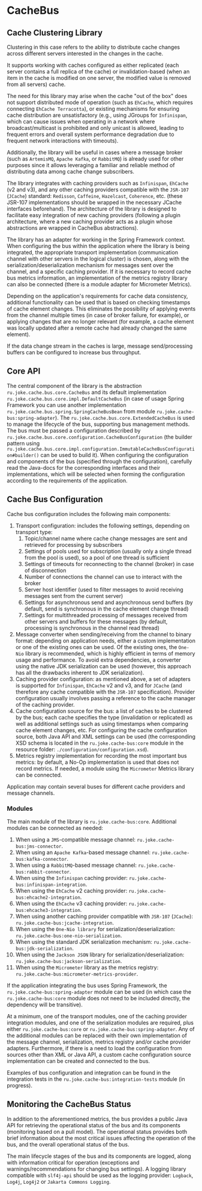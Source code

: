 # CacheBus

## Cache Clustering Library

Clustering in this case refers to the ability to distribute cache changes across different servers interested in the changes in the cache.

It supports working with caches configured as either replicated (each server contains a full replica of the cache) or invalidation-based (when an item in the cache is modified on one server, the modified value is removed from all servers) cache.

The need for this library may arise when the cache "out of the box" does not support distributed mode of operation (such as ```EhCache```, which requires connecting ```EhCache Terracotta```), or existing mechanisms for ensuring cache distribution are unsatisfactory (e.g., using JGroups for ```Infinispan```, which can cause issues when operating in a network where broadcast/multicast is prohibited and only unicast is allowed, leading to frequent errors and overall system performance degradation due to frequent network interactions with timeouts).

Additionally, the library will be useful in cases where a message broker (such as ```ArtemisMQ```, ```Apache Kafka```, or ```RabbitMQ```) is already used for other purposes since it allows leveraging a familiar and reliable method of distributing data among cache change subscribers.

The library integrates with caching providers such as ```Infinispan```, ```EhCache``` (v2 and v3), and any other caching providers compatible with the ```JSR-107``` (```JCache```) standard: ```Redisson```, ```Caffeine```, ```Hazelcast```, ```Coherence```, etc. (these JSR-107 implementations should be wrapped in the necessary JCache interfaces beforehand). The architecture of the library is designed to facilitate easy integration of new caching providers (following a plugin architecture, where a new caching provider acts as a plugin whose abstractions are wrapped in CacheBus abstractions).

The library has an adapter for working in the Spring Framework context. When configuring the bus within the application where the library is being integrated, the appropriate transport implementation (communication channel with other servers in the logical cluster) is chosen, along with the serialization/deserialization mechanism for messages sent over the channel, and a specific caching provider. If it is necessary to record cache bus metrics information, an implementation of the metrics registry library can also be connected (there is a module adapter for Micrometer Metrics).

Depending on the application's requirements for cache data consistency, additional functionality can be used that is based on checking timestamps of cache element changes. This eliminates the possibility of applying events from the channel multiple times (in case of broker failure, for example), or applying changes that are no longer relevant (for example, a cache element was locally updated after a remote cache had already changed the same element).

If the data change stream in the caches is large, message send/processing buffers can be configured to increase bus throughput.

## Core API
The central component of the library is the abstraction ```ru.joke.cache.bus.core.CacheBus``` and its default implementation ```ru.joke.cache.bus.core.impl.DefaultCacheBus``` (in case of usage Spring Framework you can use another implementation ```ru.joke.cache.bus.spring.SpringCacheBusBean``` from module ```ru.joke.cache-bus:spring-adapter```).
The ```ru.joke.cache.bus.core.ExtendedCacheBus``` is used to manage the lifecycle of the bus, supporting bus management methods.
The bus must be passed a configuration described by ```ru.joke.cache.bus.core.configuration.CacheBusConfiguration``` (the builder pattern using ```ru.joke.cache.bus.core.impl.configuration.ImmutableCacheBusConfiguration#builder()``` can be used to build it).
When configuring the configuration and components of the bus (specified through the configuration), carefully read the Java-docs for the corresponding interfaces and their implementations, which will be selected when forming the configuration according to the requirements of the application.

## Cache Bus Configuration

Cache bus configuration includes the following main components:

1. Transport configuration: includes the following settings, depending on transport type:
   1. Topic/channel name where cache change messages are sent and retrieved for processing by subscribers
   2. Settings of pools used for subscription (usually only a single thread from the pool is used), so a pool of one thread is sufficient 
   3. Settings of timeouts for reconnecting to the channel (broker) in case of disconnection 
   4. Number of connections the channel can use to interact with the broker 
   5. Server host identifier (used to filter messages to avoid receiving messages sent from the current server)
   6. Settings for asynchronous send and asynchronous send buffers (by default, send is synchronous in the cache element change thread)
   7. Settings for multithreaded processing of messages received from other servers and buffers for these messages (by default, processing is synchronous in the channel read thread)
2. Message converter when sending/receiving from the channel to binary format: depending on application needs, either a custom implementation or one of the existing ones can be used. Of the existing ones, the ```One-Nio``` library is recommended, which is highly efficient in terms of memory usage and performance. To avoid extra dependencies, a converter using the native JDK serialization can be used (however, this approach has all the drawbacks inherent to JDK serialization). 
3. Caching provider configuration: as mentioned above, a set of adapters is supported for ```Infinispan```, ```EhCache``` v2 and v3, and for ```JCache``` (and therefore any cache compatible with the ```JSR-107``` specification). Provider configuration usually involves passing a reference to the cache manager of the caching provider. 
4. Cache configuration source for the bus: a list of caches to be clustered by the bus; each cache specifies the type (invalidation or replicated) as well as additional settings such as using timestamps when comparing cache element changes, etc. For configuring the cache configuration source, both Java API and XML settings can be used (the corresponding XSD schema is located in the ```ru.joke.cache-bus:core``` module in the resource folder: ```./configuration/configuration.xsd```). 
5. Metrics registry implementation for recording the most important bus metrics: by default, a No-Op implementation is used that does not record metrics. If needed, a module using the ```Micrometer``` Metrics library can be connected.

Application may contain several buses for different cache providers and message channels.

### Modules
The main module of the library is ```ru.joke.cache-bus:core```. Additional modules can be connected as needed:

1. When using a ```JMS```-compatible message channel: ```ru.joke.cache-bus:jms-connector```.
2. When using an ```Apache Kafka```-based message channel: ```ru.joke.cache-bus:kafka-connector```.
3. When using a ```RabbitMQ```-based message channel: ```ru.joke.cache-bus:rabbit-connector```.
4. When using the ```Infinispan``` caching provider: ```ru.joke.cache-bus:infinispan-integration```.
5. When using the ```EhCache``` v2 caching provider: ```ru.joke.cache-bus:ehcache2-integration```.
6. When using the ```EhCache``` v3 caching provider: ```ru.joke.cache-bus:ehcache3-integration```.
7. When using another caching provider compatible with ```JSR-107``` (```JCache```): ```ru.joke.cache-bus:jcache-integration```.
8. When using the ```One-Nio library``` for serialization/deserialization: ```ru.joke.cache-bus:one-nio-serialization```.
9. When using the standard JDK serialization mechanism: ```ru.joke.cache-bus:jdk-serialization```.
10. When using the ```Jackson JSON``` library for serialization/deserialization: ```ru.joke.cache-bus:jackson-serialization```.
11. When using the ```Micrometer``` library as the metrics registry: ```ru.joke.cache-bus:micrometer-metrics-provider```.

If the application integrating the bus uses Spring Framework, the ```ru.joke.cache-bus:spring-adapter``` module can be used (in which case the ```ru.joke.cache-bus:core``` module does not need to be included directly, the dependency will be transitive).

At a minimum, one of the transport modules, one of the caching provider integration modules, and one of the serialization modules are required, plus either ```ru.joke.cache-bus:core``` or ```ru.joke.cache-bus:spring-adapter```.
Any of the additional modules can be replaced with their own implementation of the message channel, serialization, metrics registry and/or cache provider adapters. Furthermore, if there is a need to load the configuration from sources other than XML or Java API, a custom cache configuration source implementation can be created and connected to the bus.

Examples of bus configuration and integration can be found in the integration tests in the ```ru.joke.cache-bus:integration-tests``` module (in progress).

## Monitoring the CacheBus Status
In addition to the aforementioned metrics, the bus provides a public Java API for retrieving the operational status of the bus and its components (monitoring based on a pull model). The operational status provides both brief information about the most critical issues affecting the operation of the bus, and the overall operational status of the bus.

The main lifecycle stages of the bus and its components are logged, along with information critical for operation (exceptions and warnings/recommendations for changing bus settings). A logging library compatible with ```slf4j-api``` should be used as the logging provider: ```Logback```, ```Log4j```, ```Log4j2``` or ```Jakarta Commons Logging```.